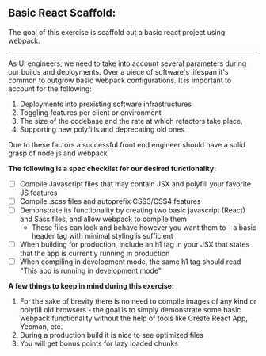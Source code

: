 ## Basic React Scaffold:
The goal of this exercise is scaffold out a basic react project using webpack.
___

As UI engineers, we need to take into account several parameters during our builds and deployments. Over a piece of software's lifespan it's common to outgrow basic webpack configurations. It is important to account for the following:

1. Deployments into prexisting software infrastructures
2. Toggling features per client or environment
3. The size of the codebase and the rate at which refactors take place,
4. Supporting new polyfills and deprecating old ones

Due to these factors a successful front end engineer should have a solid grasp of node.js and webpack

**The following is a spec checklist for our desired functionality:**
- [ ] Compile Javascript files that may contain JSX and polyfill your favorite JS features
- [ ] Compile .scss files and autoprefix CSS3/CSS4 features
- [ ] Demonstrate its functionality by creating two basic javascript (React) and Sass files, and allow webpack to compile them
  - These files can look and behave however you want them to - a basic header tag with minimal styling is sufficient
- [ ] When building for production, include an h1 tag in your JSX that states that the app is currently running in production
- [ ] When compiling in development mode, the same h1 tag should read "This app is running in development mode"

**A few things to keep in mind during this exercise:**

1. For the sake of brevity there is no need to compile images of any kind or polyfill old browsers - the goal is to simply demonstrate some basic webpack functionality without the help of tools like Create React App, Yeoman, etc.
2. During a production build it is nice to see optimized files
3. You will get bonus points for lazy loaded chunks
